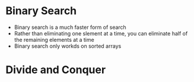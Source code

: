 # Binary Search

- Binary search is a much faster form of search
- Rather than eliminating one slement at a time, you can eliminate half of the remaining elements at a time
- Binary search only workds on sorted arrays

# Divide and Conquer
